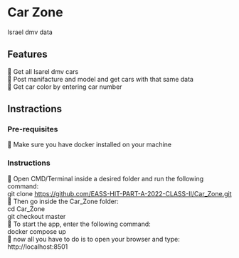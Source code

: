 # Car Zone

Israel dmv data

## Features

:large_orange_diamond: Get all Isarel dmv cars <br />
:large_orange_diamond: Post manifacture and model and get cars with that same data <br />
:large_orange_diamond: Get car color by entering car number <br />

## Instractions
### Pre-requisites
:large_orange_diamond:  Make sure you have docker installed on your machine
### Instructions

:large_orange_diamond: Open CMD/Terminal inside a desired folder and run the following command: <br />
    git clone https://github.com/EASS-HIT-PART-A-2022-CLASS-II/Car_Zone.git <br />
:large_orange_diamond: Then go inside the Car_Zone folder: <br />
    cd Car_Zone <br />
    git checkout master <br />
:large_orange_diamond: To start the app, enter the following command: <br />
    docker compose up <br />
:large_orange_diamond: now all you have to do is to open your browser and type: <br />
    http://localhost:8501 
  
